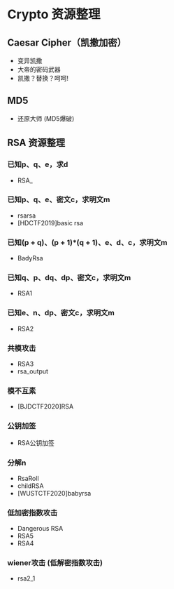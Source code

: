 # Crypto 资源整理

## Caesar Cipher（凯撒加密）
- 变异凯撒
- 大帝的密码武器
- 凯撒？替换？呵呵!

## MD5
- 还原大师 (MD5爆破)

## RSA 资源整理
### 已知p、q、e，求d
- RSA_

### 已知p、q、e、密文c，求明文m
- rsarsa
- [HDCTF2019]basic rsa

### 已知(p + q)、(p + 1)*(q + 1)、e、d、c，求明文m
- BadyRsa

### 已知q、p、dq、dp、密文c，求明文m
- RSA1

### 已知e、n、dp、密文c，求明文m
- RSA2

### 共模攻击
- RSA3
- rsa_output

### 模不互素
- [BJDCTF2020]RSA

### 公钥加签
- RSA公钥加签

### 分解n
- RsaRoll
- childRSA
- [WUSTCTF2020]babyrsa

### 低加密指数攻击
- Dangerous RSA
- RSA5
- RSA4

### wiener攻击 (低解密指数攻击)
- rsa2_1
